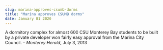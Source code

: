 ```yaml
---
slug: marina-approves-csumb-dorms
title: "Marina approves CSUMB dorms"
date: January 01 2020
---
```


 
<p>
  A dormitory complex for almost 600 CSU Monterey Bay students to be built by a
  private developer won fairly easy approval from the Marina City Council. –
  <em>Monterey Herald</em>, July 3, 2013
</p>
 
